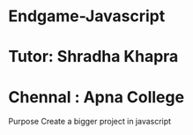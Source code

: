 # Endgame-Javascript
# Tutor: Shradha Khapra
# Chennal : Apna College 
Purpose Create a bigger project in javascript
